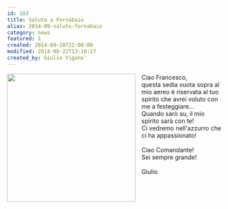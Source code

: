 ```yaml
---
id: 183
title: Saluto a Fornabaio
alias: 2014-09-saluto-fornabaio
category: news
featured: 1
created: 2014-09-20T22:00:00
modified: 2014-09-22T13:10:17
created_by: Giulio Vigano' 
---
```

<p>
 <a href="images/stories/2014-giulio-fornabaio.jpeg" target="_blank">
  <img border="0" src="images/stories/2014-giulio-fornabaio.jpeg" style="float: left; padding-right: 1em;" width="300"/>
 </a>
 Ciao Francesco,
 <br/>
 questa sedia vuota sopra al mio aereo è riservata al tuo spirito che avrei voluto con me a festeggiare...
 <br/>
 Quando sarò su, il mio spirito sarà con te!
 <br/>
 Ci vedremo nell'azzurro che ci ha appassionato!
 <br/>
 <br/>
 Ciao Comandante!
 <br/>
 Sei sempre grande!
 <br/>
 <br/>
 Giulio
</p>
